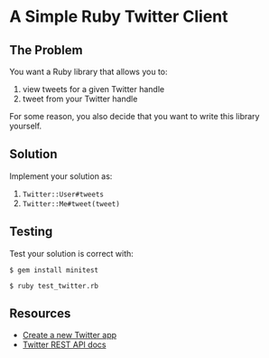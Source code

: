 # A Simple Ruby Twitter Client

## The Problem

You want a Ruby library that allows you to:

1. view tweets for a given Twitter handle
2. tweet from your Twitter handle

For some reason, you also decide that you want to write this library yourself.


## Solution

Implement your solution as:

1. `Twitter::User#tweets`
2. `Twitter::Me#tweet(tweet)`


## Testing

Test your solution is correct with:

```
$ gem install minitest

$ ruby test_twitter.rb
```


## Resources

* [Create a new Twitter app](https://apps.twitter.com/app/new)
* [Twitter REST API docs](https://dev.twitter.com/rest/public)
